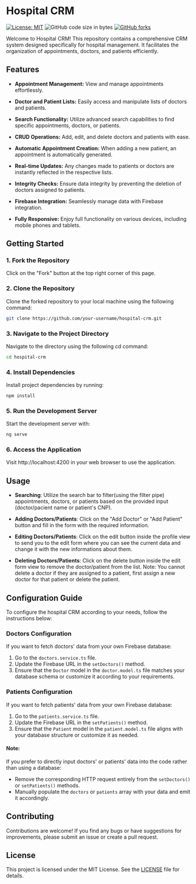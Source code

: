 # Hospital CRM

[![License: MIT](https://img.shields.io/badge/License-MIT-yellow.svg)](https://opensource.org/licenses/MIT)
![GitHub code size in bytes](https://img.shields.io/github/languages/code-size/demarcoeduard/hospital-crm)
[![GitHub forks](https://img.shields.io/github/forks/demarcoeduard/hospital-crm.svg)](https://github.com/demarcoeduard/hospital-crm/network)

Welcome to Hospital CRM! This repository contains a comprehensive CRM system designed specifically for hospital management. It facilitates the organization of appointments, doctors, and patients efficiently.

## Features

- **Appointment Management:** View and manage appointments effortlessly.
  
- **Doctor and Patient Lists:** Easily access and manipulate lists of doctors and patients.

- **Search Functionality:** Utilize advanced search capabilities to find specific appointments, doctors, or patients.

- **CRUD Operations:** Add, edit, and delete doctors and patients with ease.

- **Automatic Appointment Creation:** When adding a new patient, an appointment is automatically generated.

- **Real-time Updates:** Any changes made to patients or doctors are instantly reflected in the respective lists.

- **Integrity Checks:** Ensure data integrity by preventing the deletion of doctors assigned to patients.

- **Firebase Integration:** Seamlessly manage data with Firebase integration.

- **Fully Responsive:** Enjoy full functionality on various devices, including mobile phones and tablets.

## Getting Started

### 1. Fork the Repository

Click on the "Fork" button at the top right corner of this page.

### 2. Clone the Repository

Clone the forked repository to your local machine using the following command:

```bash
git clone https://github.com/your-username/hospital-crm.git
```

### 3.  Navigate to the Project Directory

Navigate to the directory using the following cd command:

```bash
cd hospital-crm
```

### 4. Install Dependencies

Install project dependencies by running:

```bash
npm install
```

### 5. Run the Development Server

Start the development server with:

```bash
ng serve
```

### 6. Access the Application

Visit http://localhost:4200 in your web browser to use the application.

## Usage

- **Searching**: Utilize the search bar to filter(using the filter pipe) appointments, doctors, or patients based on the provided input (doctor/pacient name or patient's CNP).
  
- **Adding Doctors/Patients**: Click on the "Add Doctor" or "Add Patient" button and fill in the form with the required information.
  
- **Editing Doctors/Patients**: Click on the edit button inside the profile view to send you to the edit form where you can see the current data and change it with the new informations about them.
  
- **Deleting Doctors/Patients**: Click on the delete button inside the edit form view to remove the doctor/patient from the list. Note: You cannot delete a doctor if they are assigned to a patient, first assign a new doctor for that patient or delete the patient.

## Configuration Guide

To configure the hospital CRM according to your needs, follow the instructions below:

### Doctors Configuration

If you want to fetch doctors' data from your own Firebase database:

1. Go to the `doctors.service.ts` file.
2. Update the Firebase URL in the `setDoctors()` method.
3. Ensure that the `Doctor` model in the `doctor.model.ts` file matches your database schema or customize it according to your requirements.

### Patients Configuration

If you want to fetch patients' data from your own Firebase database:

1. Go to the `patients.service.ts` file.
2. Update the Firebase URL in the `setPatients()` method.
3. Ensure that the `Patient` model in the `patient.model.ts` file aligns with your database structure or customize it as needed.

#### Note:

If you prefer to directly input doctors' or patients' data into the code rather than using a database:

- Remove the corresponding HTTP request entirely from the `setDoctors()` or `setPatients()` methods.
- Manually populate the `doctors` or `patients` array with your data and emit it accordingly.


## Contributing

Contributions are welcome! If you find any bugs or have suggestions for improvements, please submit an issue or create a pull request.

## License

This project is licensed under the MIT License. See the [LICENSE](LICENSE) file for details.
